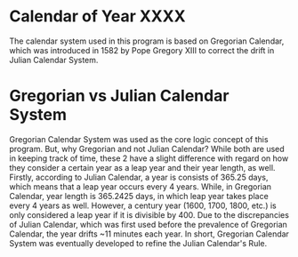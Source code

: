 # Calendar of Year XXXX
The calendar system used in this program is based on Gregorian Calendar, which was introduced in 1582 by Pope Gregory XIII to correct the drift in Julian Calendar System.

# Gregorian vs Julian Calendar System
Gregorian Calendar System was used as the core logic concept of this program. But, why Gregorian and not Julian Calendar? While both are used in keeping track of time, these 2 have a slight difference with regard on how they consider a certain year as a leap year and their year length, as well. Firstly, according to Julian Calendar, a year is consists of 365.25 days, which means that a leap year occurs every 4 years. While, in Gregorian Calendar, year length is 365.2425 days, in which leap year takes place every 4 years as well. However, a century year (1600, 1700, 1800, etc.) is only considered a leap year if it is divisible by 400. Due to the discrepancies of Julian Calendar, which was first used before the prevalence of Gregorian Calendar, the year drifts ~11 minutes each year. In short, Gregorian Calendar System was eventually developed to refine the Julian Calendar's Rule.
